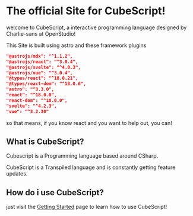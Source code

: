 # The official Site for CubeScript!

welcome to CubeScript, a interactive programming language designed by Charlie-sans at OpenStudio!

This Site is built using astro and these framework plugins

```json
"@astrojs/mdx": "^1.1.2",
"@astrojs/react": "^3.0.4",
"@astrojs/svelte": "^4.0.3",
"@astrojs/vue": "^3.0.4",
"@types/react": "^18.0.21",
"@types/react-dom": "^18.0.6",
"astro": "^3.3.0",
"react": "^18.0.0",
"react-dom": "^18.0.0",
"svelte": "^4.2.3",
"vue": "^3.2.30"
```

so that means, if you know react and you want to help out, you can!

## What is CubeScript?

Cubescript is a Programming language based around CSharp. 

CubeScript is a Transpiled language and is constantly getting feature updates.

## How do i use CubeScript?

just visit the [Getting Started](https://CubeScript.vercel.app/gettingstarted) page to learn how to use CubeScript!